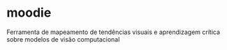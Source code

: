 # moodie
Ferramenta de mapeamento de tendências visuais e aprendizagem crítica sobre modelos de visão computacional

